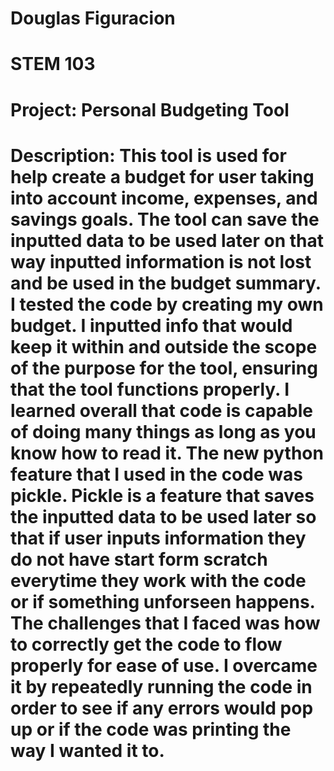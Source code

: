 # Douglas Figuracion
# STEM 103
# Project: Personal Budgeting Tool
# Description: This tool is used for help create a budget for user taking into account income, expenses, and savings goals. The tool can save the inputted data to be used later on that way inputted information is not lost and be used in the budget summary. I tested the code by creating my own budget. I inputted info that would keep it within and outside the scope of the purpose for the tool, ensuring that the tool functions properly. I learned overall that code is capable of doing many things as long as you know how to read it. The new python feature that I used in the code was pickle. Pickle is a feature that saves the inputted data to be used later so that if user inputs information they do not have start form scratch everytime they work with the code or if something unforseen happens. The challenges that I faced was how to correctly get the code to flow properly for ease of use. I overcame it by repeatedly running the code in order to see if any errors would pop up or if the code was printing the way I wanted it to. 
